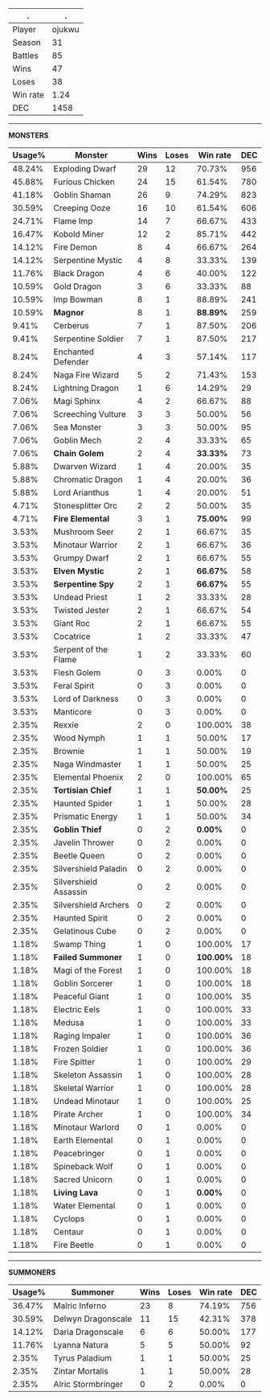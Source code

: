 .|.
|-|-
Player|ojukwu
Season|31
Battles|85
Wins|47
Loses|38
Win rate|1.24
DEC|1458

---
**MONSTERS**

Usage%|Monster|Wins|Loses|Win rate|DEC|
-|-|-|-|-|-|
48.24%|Exploding Dwarf|29|12|70.73%|956|
45.88%|Furious Chicken|24|15|61.54%|780|
41.18%|Goblin Shaman|26|9|74.29%|823|
30.59%|Creeping Ooze|16|10|61.54%|606|
24.71%|Flame Imp|14|7|66.67%|433|
16.47%|Kobold Miner|12|2|85.71%|442|
14.12%|Fire Demon|8|4|66.67%|264|
14.12%|Serpentine Mystic|4|8|33.33%|139|
11.76%|Black Dragon|4|6|40.00%|122|
10.59%|Gold Dragon|3|6|33.33%|88|
10.59%|Imp Bowman|8|1|88.89%|241|
10.59%|**Magnor**|8|1|**88.89%**|259|
9.41%|Cerberus|7|1|87.50%|206|
9.41%|Serpentine Soldier|7|1|87.50%|217|
8.24%|Enchanted Defender|4|3|57.14%|117|
8.24%|Naga Fire Wizard|5|2|71.43%|153|
8.24%|Lightning Dragon|1|6|14.29%|29|
7.06%|Magi Sphinx|4|2|66.67%|88|
7.06%|Screeching Vulture|3|3|50.00%|56|
7.06%|Sea Monster|3|3|50.00%|95|
7.06%|Goblin Mech|2|4|33.33%|65|
7.06%|**Chain Golem**|2|4|**33.33%**|73|
5.88%|Dwarven Wizard|1|4|20.00%|35|
5.88%|Chromatic Dragon|1|4|20.00%|36|
5.88%|Lord Arianthus|1|4|20.00%|51|
4.71%|Stonesplitter Orc|2|2|50.00%|35|
4.71%|**Fire Elemental**|3|1|**75.00%**|99|
3.53%|Mushroom Seer|2|1|66.67%|35|
3.53%|Minotaur Warrior|2|1|66.67%|36|
3.53%|Grumpy Dwarf|2|1|66.67%|55|
3.53%|**Elven Mystic**|2|1|**66.67%**|58|
3.53%|**Serpentine Spy**|2|1|**66.67%**|55|
3.53%|Undead Priest|1|2|33.33%|28|
3.53%|Twisted Jester|2|1|66.67%|54|
3.53%|Giant Roc|2|1|66.67%|55|
3.53%|Cocatrice|1|2|33.33%|47|
3.53%|Serpent of the Flame|1|2|33.33%|60|
3.53%|Flesh Golem|0|3|0.00%|0|
3.53%|Feral Spirit|0|3|0.00%|0|
3.53%|Lord of Darkness|0|3|0.00%|0|
3.53%|Manticore|0|3|0.00%|0|
2.35%|Rexxie|2|0|100.00%|38|
2.35%|Wood Nymph|1|1|50.00%|17|
2.35%|Brownie|1|1|50.00%|19|
2.35%|Naga Windmaster|1|1|50.00%|25|
2.35%|Elemental Phoenix|2|0|100.00%|65|
2.35%|**Tortisian Chief**|1|1|**50.00%**|25|
2.35%|Haunted Spider|1|1|50.00%|28|
2.35%|Prismatic Energy|1|1|50.00%|34|
2.35%|**Goblin Thief**|0|2|**0.00%**|0|
2.35%|Javelin Thrower|0|2|0.00%|0|
2.35%|Beetle Queen|0|2|0.00%|0|
2.35%|Silvershield Paladin|0|2|0.00%|0|
2.35%|Silvershield Assassin|0|2|0.00%|0|
2.35%|Silvershield Archers|0|2|0.00%|0|
2.35%|Haunted Spirit|0|2|0.00%|0|
2.35%|Gelatinous Cube|0|2|0.00%|0|
1.18%|Swamp Thing|1|0|100.00%|17|
1.18%|**Failed Summoner**|1|0|**100.00%**|18|
1.18%|Magi of the Forest|1|0|100.00%|18|
1.18%|Goblin Sorcerer|1|0|100.00%|18|
1.18%|Peaceful Giant|1|0|100.00%|35|
1.18%|Electric Eels|1|0|100.00%|33|
1.18%|Medusa|1|0|100.00%|33|
1.18%|Raging Impaler|1|0|100.00%|36|
1.18%|Frozen Soldier|1|0|100.00%|36|
1.18%|Fire Spitter|1|0|100.00%|29|
1.18%|Skeleton Assassin|1|0|100.00%|28|
1.18%|Skeletal Warrior|1|0|100.00%|28|
1.18%|Undead Minotaur|1|0|100.00%|25|
1.18%|Pirate Archer|1|0|100.00%|34|
1.18%|Minotaur Warlord|0|1|0.00%|0|
1.18%|Earth Elemental|0|1|0.00%|0|
1.18%|Peacebringer|0|1|0.00%|0|
1.18%|Spineback Wolf|0|1|0.00%|0|
1.18%|Sacred Unicorn|0|1|0.00%|0|
1.18%|**Living Lava**|0|1|**0.00%**|0|
1.18%|Water Elemental|0|1|0.00%|0|
1.18%|Cyclops|0|1|0.00%|0|
1.18%|Centaur|0|1|0.00%|0|
1.18%|Fire Beetle|0|1|0.00%|0|

---
**SUMMONERS**

Usage%|Summoner|Wins|Loses|Win rate|DEC|
-|-|-|-|-|-|
36.47%|Malric Inferno|23|8|74.19%|756|
30.59%|Delwyn Dragonscale|11|15|42.31%|378|
14.12%|Daria Dragonscale|6|6|50.00%|177|
11.76%|Lyanna Natura|5|5|50.00%|92|
2.35%|Tyrus Paladium|1|1|50.00%|25|
2.35%|Zintar Mortalis|1|1|50.00%|28|
2.35%|Alric Stormbringer|0|2|0.00%|0|
